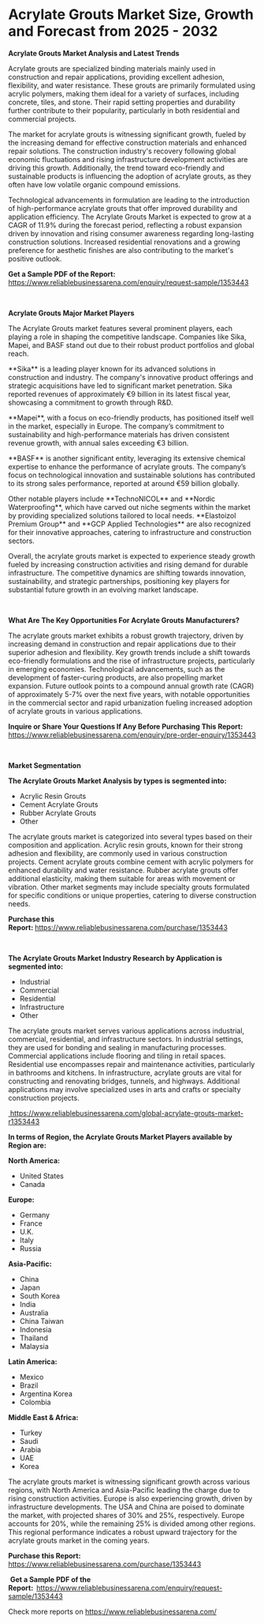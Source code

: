<p><h1>Acrylate Grouts Market Size, Growth and Forecast from 2025 - 2032</h1></p><p><strong>Acrylate Grouts Market Analysis and Latest Trends</strong></p>
<p><p>Acrylate grouts are specialized binding materials mainly used in construction and repair applications, providing excellent adhesion, flexibility, and water resistance. These grouts are primarily formulated using acrylic polymers, making them ideal for a variety of surfaces, including concrete, tiles, and stone. Their rapid setting properties and durability further contribute to their popularity, particularly in both residential and commercial projects.</p><p>The market for acrylate grouts is witnessing significant growth, fueled by the increasing demand for effective construction materials and enhanced repair solutions. The construction industry's recovery following global economic fluctuations and rising infrastructure development activities are driving this growth. Additionally, the trend toward eco-friendly and sustainable products is influencing the adoption of acrylate grouts, as they often have low volatile organic compound emissions.</p><p>Technological advancements in formulation are leading to the introduction of high-performance acrylate grouts that offer improved durability and application efficiency. The Acrylate Grouts Market is expected to grow at a CAGR of 11.9% during the forecast period, reflecting a robust expansion driven by innovation and rising consumer awareness regarding long-lasting construction solutions. Increased residential renovations and a growing preference for aesthetic finishes are also contributing to the market's positive outlook.</p></p>
<p><strong>Get a Sample PDF of the Report:&nbsp;</strong> <a href="https://www.reliablebusinessarena.com/enquiry/request-sample/1353443?utm_campaign=2177&utm_medium=2&utm_source=Github&utm_content=ia&utm_term=03042025&utm_id=acrylate-grouts">https://www.reliablebusinessarena.com/enquiry/request-sample/1353443</a></p>
<p>&nbsp;</p>
<p><strong>Acrylate Grouts Major Market Players</strong></p>
<p><p>The Acrylate Grouts market features several prominent players, each playing a role in shaping the competitive landscape. Companies like Sika, Mapei, and BASF stand out due to their robust product portfolios and global reach.</p><p>**Sika** is a leading player known for its advanced solutions in construction and industry. The company's innovative product offerings and strategic acquisitions have led to significant market penetration. Sika reported revenues of approximately €9 billion in its latest fiscal year, showcasing a commitment to growth through R&D.</p><p>**Mapei**, with a focus on eco-friendly products, has positioned itself well in the market, especially in Europe. The company’s commitment to sustainability and high-performance materials has driven consistent revenue growth, with annual sales exceeding €3 billion.</p><p>**BASF** is another significant entity, leveraging its extensive chemical expertise to enhance the performance of acrylate grouts. The company’s focus on technological innovation and sustainable solutions has contributed to its strong sales performance, reported at around €59 billion globally.</p><p>Other notable players include **TechnoNICOL** and **Nordic Waterproofing**, which have carved out niche segments within the market by providing specialized solutions tailored to local needs. **Elastoizol Premium Group** and **GCP Applied Technologies** are also recognized for their innovative approaches, catering to infrastructure and construction sectors.</p><p>Overall, the acrylate grouts market is expected to experience steady growth fueled by increasing construction activities and rising demand for durable infrastructure. The competitive dynamics are shifting towards innovation, sustainability, and strategic partnerships, positioning key players for substantial future growth in an evolving market landscape.</p></p>
<p>&nbsp;</p>
<p><strong>What Are The Key Opportunities For Acrylate Grouts Manufacturers?</strong></p>
<p><p>The acrylate grouts market exhibits a robust growth trajectory, driven by increasing demand in construction and repair applications due to their superior adhesion and flexibility. Key growth trends include a shift towards eco-friendly formulations and the rise of infrastructure projects, particularly in emerging economies. Technological advancements, such as the development of faster-curing products, are also propelling market expansion. Future outlook points to a compound annual growth rate (CAGR) of approximately 5-7% over the next five years, with notable opportunities in the commercial sector and rapid urbanization fueling increased adoption of acrylate grouts in various applications.</p></p>
<p><strong>Inquire or Share Your Questions If Any Before Purchasing This Report:</strong> <a href="https://www.reliablebusinessarena.com/enquiry/pre-order-enquiry/1353443?utm_campaign=2177&utm_medium=2&utm_source=Github&utm_content=ia&utm_term=03042025&utm_id=acrylate-grouts">https://www.reliablebusinessarena.com/enquiry/pre-order-enquiry/1353443</a></p>
<p>&nbsp;</p>
<p><strong>Market Segmentation</strong></p>
<p><strong>The Acrylate Grouts Market Analysis by types is segmented into:</strong></p>
<p><ul><li>Acrylic Resin Grouts</li><li>Cement Acrylate Grouts</li><li>Rubber Acrylate Grouts</li><li>Other</li></ul></p>
<p><p>The acrylate grouts market is categorized into several types based on their composition and application. Acrylic resin grouts, known for their strong adhesion and flexibility, are commonly used in various construction projects. Cement acrylate grouts combine cement with acrylic polymers for enhanced durability and water resistance. Rubber acrylate grouts offer additional elasticity, making them suitable for areas with movement or vibration. Other market segments may include specialty grouts formulated for specific conditions or unique properties, catering to diverse construction needs.</p></p>
<p><strong>Purchase this Report:&nbsp;</strong><a href="https://www.reliablebusinessarena.com/purchase/1353443?utm_campaign=2177&utm_medium=2&utm_source=Github&utm_content=ia&utm_term=03042025&utm_id=acrylate-grouts">https://www.reliablebusinessarena.com/purchase/1353443</a></p>
<p>&nbsp;</p>
<p><strong>The Acrylate Grouts Market Industry Research by Application is segmented into:</strong></p>
<p><ul><li>Industrial</li><li>Commercial</li><li>Residential</li><li>Infrastructure</li><li>Other</li></ul></p>
<p><p>The acrylate grouts market serves various applications across industrial, commercial, residential, and infrastructure sectors. In industrial settings, they are used for bonding and sealing in manufacturing processes. Commercial applications include flooring and tiling in retail spaces. Residential use encompasses repair and maintenance activities, particularly in bathrooms and kitchens. In infrastructure, acrylate grouts are vital for constructing and renovating bridges, tunnels, and highways. Additional applications may involve specialized uses in arts and crafts or specialty construction projects.</p></p>
<p><a href="https://www.reliablebusinessarena.com/global-acrylate-grouts-market-r1353443?utm_campaign=2177&utm_medium=2&utm_source=Github&utm_content=ia&utm_term=03042025&utm_id=acrylate-grouts">&nbsp;https://www.reliablebusinessarena.com/global-acrylate-grouts-market-r1353443</a></p>
<p><strong>In terms of Region, the Acrylate Grouts Market Players available by Region are:</strong></p>
<p>
    <p> <strong> North America: </strong>
        <ul>
            <li>United States</li>
            <li>Canada</li>
        </ul>
        </p> 
    <p> <strong> Europe: </strong>
        <ul>
            <li>Germany</li>
            <li>France</li>
            <li>U.K.</li>
            <li>Italy</li>
            <li>Russia</li>
        </ul>
        </p> 
    <p> <strong> Asia-Pacific: </strong>
        <ul>
            <li>China</li>
            <li>Japan</li>
            <li>South Korea</li>
            <li>India</li>
            <li>Australia</li>
            <li>China Taiwan</li>
            <li>Indonesia</li>
            <li>Thailand</li>
            <li>Malaysia</li>
        </ul>
        </p> 
    <p> <strong> Latin America: </strong>
        <ul>
            <li>Mexico</li>
            <li>Brazil</li>
            <li>Argentina Korea</li>
            <li>Colombia</li>
        </ul>
        </p> 
    <p> <strong> Middle East & Africa: </strong>
        <ul>
            <li>Turkey</li>
            <li>Saudi</li>
            <li>Arabia</li>
            <li>UAE</li>
            <li>Korea</li>
        </ul>
    </p>
    </p>
<p><p>The acrylate grouts market is witnessing significant growth across various regions, with North America and Asia-Pacific leading the charge due to rising construction activities. Europe is also experiencing growth, driven by infrastructure developments. The USA and China are poised to dominate the market, with projected shares of 30% and 25%, respectively. Europe accounts for 20%, while the remaining 25% is divided among other regions. This regional performance indicates a robust upward trajectory for the acrylate grouts market in the coming years.</p></p>
<p><strong>Purchase this Report: </strong><a href="https://www.reliablebusinessarena.com/purchase/1353443?utm_campaign=2177&utm_medium=2&utm_source=Github&utm_content=ia&utm_term=03042025&utm_id=acrylate-grouts">https://www.reliablebusinessarena.com/purchase/1353443</a></p>
<p>&nbsp;<strong>Get a Sample PDF of the Report:&nbsp;&nbsp;</strong><a href="https://www.reliablebusinessarena.com/enquiry/request-sample/1353443?utm_campaign=2177&utm_medium=2&utm_source=Github&utm_content=ia&utm_term=03042025&utm_id=acrylate-grouts">https://www.reliablebusinessarena.com/enquiry/request-sample/1353443</a></p>
<p><strong></strong></p>
<p>Check more reports on <a href="https://www.reliablebusinessarena.com/?utm_campaign=2177&utm_medium=2&utm_source=Github&utm_content=ia&utm_term=03042025&utm_id=acrylate-grouts">https://www.reliablebusinessarena.com/</a></p>